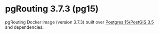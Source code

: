 # pgRouting 3.7.3 (pg15)

pgRouting Docker image (version 3.7.3) built over [Postgres 15/PostGIS 3.5](https://hub.docker.com/r/postgis/postgis) and dependencies.
